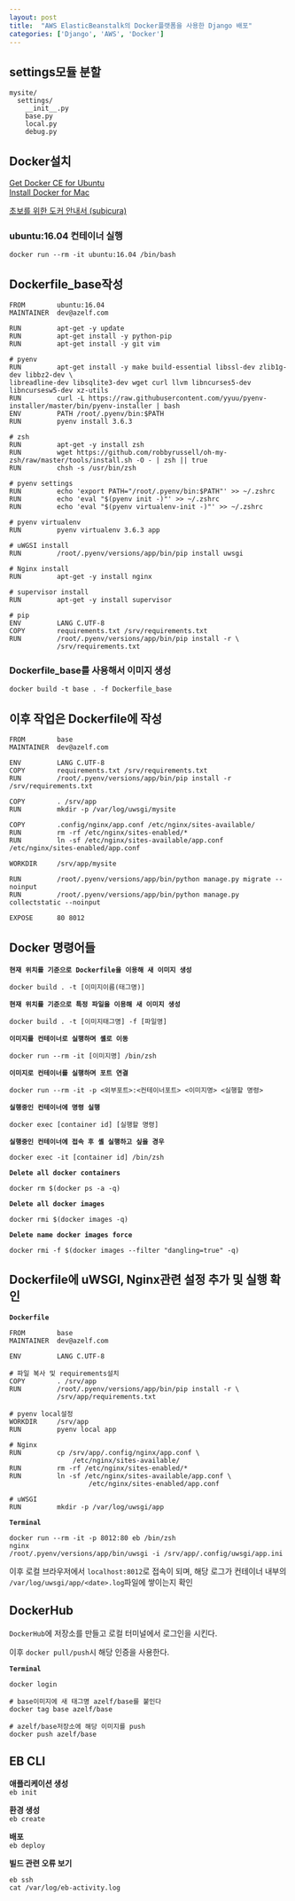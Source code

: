 ```yaml
---
layout: post
title:  "AWS ElasticBeanstalk의 Docker플랫폼을 사용한 Django 배포"
categories: ['Django', 'AWS', 'Docker']
---
```


## settings모듈 분할

```
mysite/
  settings/
    __init__.py
    base.py
    local.py
    debug.py
```

## Docker설치

[Get Docker CE for Ubuntu](https://docs.docker.com/engine/installation/linux/docker-ce/ubuntu/#uninstall-old-versions)  
[Install Docker for Mac](https://docs.docker.com/docker-for-mac/install/#download-docker-for-mac)

[초보를 위한 도커 안내서 (subicura)](https://subicura.com/2017/01/19/docker-guide-for-beginners-1.html)

### ubuntu:16.04 컨테이너 실행

```shell
docker run --rm -it ubuntu:16.04 /bin/bash
```

## Dockerfile_base작성

```docker
FROM        ubuntu:16.04
MAINTAINER  dev@azelf.com

RUN         apt-get -y update
RUN         apt-get install -y python-pip
RUN         apt-get install -y git vim

# pyenv
RUN         apt-get install -y make build-essential libssl-dev zlib1g-dev libbz2-dev \
libreadline-dev libsqlite3-dev wget curl llvm libncurses5-dev libncursesw5-dev xz-utils
RUN         curl -L https://raw.githubusercontent.com/yyuu/pyenv-installer/master/bin/pyenv-installer | bash
ENV         PATH /root/.pyenv/bin:$PATH
RUN         pyenv install 3.6.3

# zsh
RUN         apt-get -y install zsh
RUN         wget https://github.com/robbyrussell/oh-my-zsh/raw/master/tools/install.sh -O - | zsh || true
RUN         chsh -s /usr/bin/zsh

# pyenv settings
RUN         echo 'export PATH="/root/.pyenv/bin:$PATH"' >> ~/.zshrc
RUN         echo 'eval "$(pyenv init -)"' >> ~/.zshrc
RUN         echo 'eval "$(pyenv virtualenv-init -)"' >> ~/.zshrc

# pyenv virtualenv
RUN         pyenv virtualenv 3.6.3 app

# uWGSI install
RUN         /root/.pyenv/versions/app/bin/pip install uwsgi

# Nginx install
RUN         apt-get -y install nginx

# supervisor install
RUN         apt-get -y install supervisor

# pip
ENV         LANG C.UTF-8
COPY        requirements.txt /srv/requirements.txt
RUN         /root/.pyenv/versions/app/bin/pip install -r \
            /srv/requirements.txt
```

### Dockerfile_base를 사용해서 이미지 생성

```
docker build -t base . -f Dockerfile_base
```

## 이후 작업은 Dockerfile에 작성

```docker
FROM        base
MAINTAINER  dev@azelf.com

ENV         LANG C.UTF-8
COPY        requirements.txt /srv/requirements.txt
RUN         /root/.pyenv/versions/app/bin/pip install -r /srv/requirements.txt

COPY        . /srv/app
RUN         mkdir -p /var/log/uwsgi/mysite

COPY        .config/nginx/app.conf /etc/nginx/sites-available/
RUN         rm -rf /etc/nginx/sites-enabled/*
RUN         ln -sf /etc/nginx/sites-available/app.conf /etc/nginx/sites-enabled/app.conf

WORKDIR     /srv/app/mysite

RUN         /root/.pyenv/versions/app/bin/python manage.py migrate --noinput
RUN         /root/.pyenv/versions/app/bin/python manage.py collectstatic --noinput

EXPOSE      80 8012
```

## Docker 명령어들

**`현재 위치를 기준으로 Dockerfile을 이용해 새 이미지 생성`**

```
docker build . -t [이미지이름(태그명)]
```

**`현재 위치를 기준으로 특정 파일을 이용해 새 이미지 생성`**

```
docker build . -t [이미지태그명] -f [파일명]
```

**`이미지를 컨테이너로 실행하며 셸로 이동`**

```
docker run --rm -it [이미지명] /bin/zsh
```

**`이미지로 컨테이너를 실행하며 포트 연결`**

```
docker run --rm -it -p <외부포트>:<컨테이너포트> <이미지명> <실행할 명령>
```

**`실행중인 컨테이너에 명령 실행`**

```
docker exec [container id] [실행할 명령]
```

**`실행중인 컨테이너에 접속 후 셸 실행하고 싶을 경우`**

```
docker exec -it [container id] /bin/zsh
```

**`Delete all docker containers`**  

```
docker rm $(docker ps -a -q)
```

**`Delete all docker images`**

```
docker rmi $(docker images -q)
```

**`Delete name docker images force`**

```
docker rmi -f $(docker images --filter "dangling=true" -q)
```


## Dockerfile에 uWSGI, Nginx관련 설정 추가 및 실행 확인

**`Dockerfile`**

```docker
FROM        base
MAINTAINER  dev@azelf.com

ENV         LANG C.UTF-8

# 파일 복사 및 requirements설치
COPY        . /srv/app
RUN         /root/.pyenv/versions/app/bin/pip install -r \
            /srv/app/requirements.txt

# pyenv local설정
WORKDIR     /srv/app
RUN         pyenv local app

# Nginx
RUN         cp /srv/app/.config/nginx/app.conf \
                /etc/nginx/sites-available/
RUN         rm -rf /etc/nginx/sites-enabled/*
RUN         ln -sf /etc/nginx/sites-available/app.conf \
                    /etc/nginx/sites-enabled/app.conf

# uWSGI
RUN         mkdir -p /var/log/uwsgi/app
```

**`Terminal`**

```
docker run --rm -it -p 8012:80 eb /bin/zsh
nginx
/root/.pyenv/versions/app/bin/uwsgi -i /srv/app/.config/uwsgi/app.ini
```

이후 로컬 브라우저에서 `localhost:8012`로 접속이 되며, 해당 로그가 컨테이너 내부의 `/var/log/uwsgi/app/<date>.log`파일에 쌓이는지 확인


## DockerHub

`DockerHub`에 저장소를 만들고 로컬 터미널에서 로그인을 시킨다.

이후 `docker pull/push`시 해당 인증을 사용한다.

**`Terminal`**

```
docker login

# base이미지에 새 태그명 azelf/base를 붙인다
docker tag base azelf/base

# azelf/base저장소에 해당 이미지를 push
docker push azelf/base
```

## EB CLI

**애플리케이션 생성**  
```eb init```

**환경 생성**  
```eb create```

**배포**  
```eb deploy```

**빌드 관련 오류 보기**

```
eb ssh
cat /var/log/eb-activity.log
```